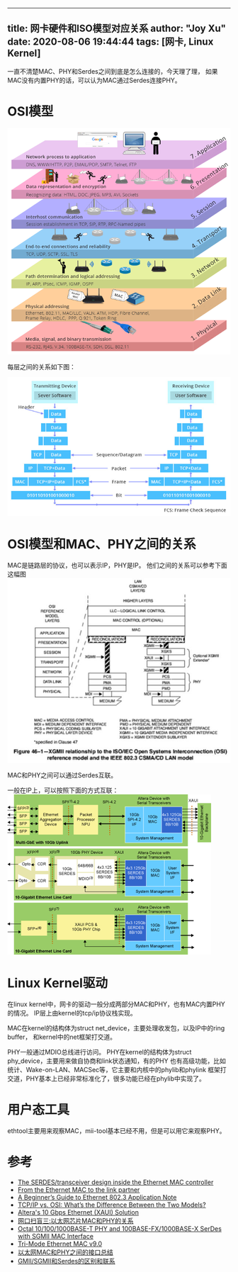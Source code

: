 
---
title: 网卡硬件和ISO模型对应关系
author: "Joy Xu"
date: 2020-08-06 19:44:44
tags: [网卡, Linux Kernel]
---

一直不清楚MAC、PHY和Serdes之间到底是怎么连接的，今天理了理，
如果MAC没有内置PHY的话，可以认为MAC通过Serdes连接PHY。

# OSI模型

![OSI模型](/images/osi.png)

每层之间的关系如下图：

![OSI模型](/images/osi-ip.jpg)

# OSI模型和MAC、PHY之间的关系

MAC是链路层的协议，也可以表示IP，PHY是IP。
他们之间的关系可以参考下面这幅图
![OSI和MAC、PHY关系图](/images/osi-mac.jpg)

MAC和PHY之间可以通过Serdes互联。

一般在IP上，可以按照下面的方式互联：
![IP互联](/images/10g-ethernet.jpg)

# Linux Kernel驱动

在linux kernel中，网卡的驱动一般分成两部分MAC和PHY，也有MAC内置PHY的情况。
IP层上由kernel的tcp/ip协议栈实现。

MAC在kernel的结构体为struct net_device，主要处理收发包，以及IP中的ring buffer，
和kernel中的net框架打交道。

PHY一般通过MDIO总线进行访问。
PHY在kernel的结构体为struct phy_device，主要用来做自协商和link状态通知，有的PHY
也有高级功能，比如统计、Wake-on-LAN、MACSec等，它主要和内核中的phylib和phylink
框架打交道，PHY基本上已经非常标准化了，很多功能已经在phylib中实现了。

# 用户态工具

ethtool主要用来观察MAC，mii-tool基本已经不用，但是可以用它来观察PHY。

# 参考

* [The SERDES/transceiver design inside the Ethernet MAC controller](https://electronics.stackexchange.com/questions/467240/the-serdes-transceiver-design-inside-the-ethernet-mac-controller)
* [From the Ethernet MAC to the link partner](https://events19.linuxfoundation.org/wp-content/uploads/2017/12/chevallier-tenart-from-the-ethernet-mac-to-the-link-partner.pdf)
* [A Beginner’s Guide to Ethernet 802.3 Application Note](https://www.analog.com/media/en/technical-documentation/application-notes/EE-269.pdf)
* [TCP/IP vs. OSI: What’s the Difference Between the Two Models?](https://community.fs.com/blog/tcpip-vs-osi-whats-the-difference-between-the-two-models.html)
* [Altera's 10 Gbps Ethernet (XAUI) Solution](https://www.intel.com/content/www/us/en/programmable/solutions/technology/transceiver/protocols/pro-10gb_ethernet.html)
* [网口扫盲三:以太网芯片MAC和PHY的关系](https://www.cnblogs.com/jason-lu/p/3195473.html)
* [Octal 10/100/1000BASE-T PHY and 100BASE-FX/1000BASE-X SerDes with SGMII MAC Interface](https://www.microsemi.com/product-directory/gigabit-ethernet-phys/3910-vsc8658)
* [Tri-Mode Ethernet MAC v9.0](https://www.xilinx.com/support/documentation/ip_documentation/tri_mode_ethernet_mac/v9_0/pg051-tri-mode-eth-mac.pdf)
* [以太网MAC和PHY之间的接口总结](https://www.eda365.com/thread-280766-1-1.html)
* [GMII/SGMII和Serdes的区别和联系](https://twblogs.net/a/5c226f39bd9eee16b4a77e65)

